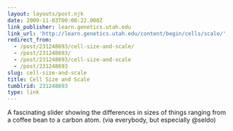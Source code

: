 ```yaml
---
layout: layouts/post.njk
date: 2009-11-03T00:08:22.000Z
link_publisher: learn.genetics.utah.edu
link_url: 'http://learn.genetics.utah.edu/content/begin/cells/scale/'
redirect_from:
  - /post/231248693/cell-size-and-scale/
  - /post/231248693/
  - /post/231248693/cell-size-and-scale
  - /post/231248693
slug: cell-size-and-scale
title: Cell Size and Scale
tumblrid: 231248693
type: link
---
```

<p>A fascinating slider showing the differences in sizes of things ranging from a coffee bean to a carbon atom. (via everybody, but especially @seldo)</p>

